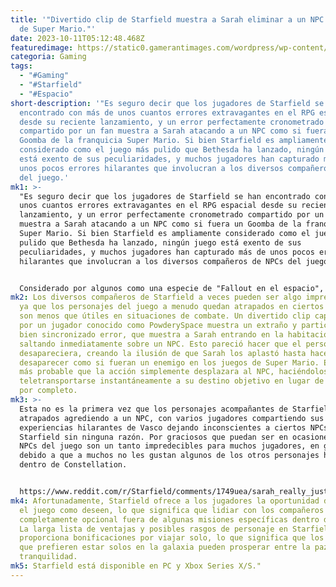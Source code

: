 ```yaml
---
title: '"Divertido clip de Starfield muestra a Sarah eliminar a un NPC al estilo
  de Super Mario."'
date: 2023-10-11T05:12:48.468Z
featuredimage: https://static0.gamerantimages.com/wordpress/wp-content/uploads/2023/10/starfield-sarah-morgan-1.jpg?q=50&fit=contain&w=1140&h=&dpr=1.5
categoria: Gaming
tags:
  - "#Gaming"
  - "#Starfield"
  - "#Espacio"
short-description: '"Es seguro decir que los jugadores de Starfield se han
  encontrado con más de unos cuantos errores extravagantes en el RPG espacial
  desde su reciente lanzamiento, y un error perfectamente cronometrado
  compartido por un fan muestra a Sarah atacando a un NPC como si fuera un
  Goomba de la franquicia Super Mario. Si bien Starfield es ampliamente
  considerado como el juego más pulido que Bethesda ha lanzado, ningún juego
  está exento de sus peculiaridades, y muchos jugadores han capturado más de
  unos pocos errores hilarantes que involucran a los diversos compañeros de NPCs
  del juego.'
mk1: >-
  "Es seguro decir que los jugadores de Starfield se han encontrado con más de
  unos cuantos errores extravagantes en el RPG espacial desde su reciente
  lanzamiento, y un error perfectamente cronometrado compartido por un fan
  muestra a Sarah atacando a un NPC como si fuera un Goomba de la franquicia
  Super Mario. Si bien Starfield es ampliamente considerado como el juego más
  pulido que Bethesda ha lanzado, ningún juego está exento de sus
  peculiaridades, y muchos jugadores han capturado más de unos pocos errores
  hilarantes que involucran a los diversos compañeros de NPCs del juego.


  Considerado por algunos como una especie de "Fallout en el espacio", está claro que muchos aspectos del diseño de Starfield toman inspiración directa de trabajos anteriores de Bethesda. Los compañeros son una parte importante del RPG de ciencia ficción, al igual que lo fueron en títulos como Fallout 4 o The Elder Scrolls: Skyrim, con Starfield que involucra a una pequeña colección de seguidores potenciales con los que los jugadores pueden viajar por la galaxia. Los NPCs de Starfield son útiles para más que simplemente transportar objetos y ayudar en el combate, ya que los jugadores incluso pueden asignar y gestionar la tripulación de su nave para aprovechar ciertos beneficios.
mk2: Los diversos compañeros de Starfield a veces pueden ser algo impredecibles,
  ya que los personajes del juego a menudo quedan atrapados en ciertos lugares y
  son menos que útiles en situaciones de combate. Un divertido clip capturado
  por un jugador conocido como PowderySpace muestra un extraño y particularmente
  bien sincronizado error, que muestra a Sarah entrando en la habitación y
  saltando inmediatamente sobre un NPC. Esto pareció hacer que el personaje
  desapareciera, creando la ilusión de que Sarah los aplastó hasta hacerlos
  desaparecer como si fueran un enemigo en los juegos de Super Mario. Es un poco
  más probable que la acción simplemente desplazara al NPC, haciéndolos
  teletransportarse instantáneamente a su destino objetivo en lugar de matarlos
  por completo.
mk3: >-
  Esta no es la primera vez que los personajes acompañantes de Starfield son
  atrapados agrediendo a un NPC, con varios jugadores compartiendo sus propias
  experiencias hilarantes de Vasco dejando inconscientes a ciertos NPCs de
  Starfield sin ninguna razón. Por graciosos que puedan ser en ocasiones, los
  NPCs del juego son un tanto impredecibles para muchos jugadores, en gran parte
  debido a que a muchos no les gustan algunos de los otros personajes humanos
  dentro de Constellation.


  https://www.reddit.com/r/Starfield/comments/1749uea/sarah_really_just_went_all_super_mario_on_her/?embed_host_url=https://gamerant.com/starfield-sarah-attacks-npc-super-mario-style-clip/
mk4: Afortunadamente, Starfield ofrece a los jugadores la oportunidad de abordar
  el juego como deseen, lo que significa que lidiar con los compañeros es
  completamente opcional fuera de algunas misiones específicas dentro del juego.
  La larga lista de ventajas y posibles rasgos de personaje en Starfield incluso
  proporciona bonificaciones por viajar solo, lo que significa que los jugadores
  que prefieren estar solos en la galaxia pueden prosperar entre la paz y la
  tranquilidad.
mk5: Starfield está disponible en PC y Xbox Series X/S."
---
```

